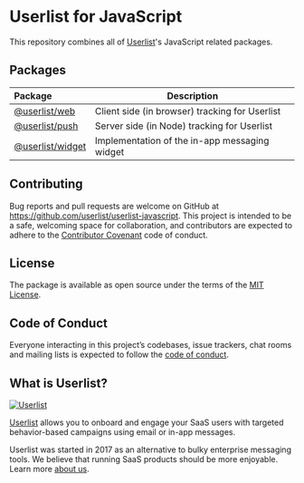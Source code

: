 # Userlist for JavaScript

This repository combines all of [Userlist](http://userlist.com)'s JavaScript related packages.

## Packages

| Package                             | Description                                    |
| :---------------------------------- | ---------------------------------------------- |
| [@userlist/web](packages/web)       | Client side (in browser) tracking for Userlist |
| [@userlist/push](packages/push)     | Server side (in Node) tracking for Userlist    |
| [@userlist/widget](packages/widget) | Implementation of the in-app messaging widget  |

## Contributing

Bug reports and pull requests are welcome on GitHub at <https://github.com/userlist/userlist-javascript>. This project is intended to be a safe, welcoming space for collaboration, and contributors are expected to adhere to the [Contributor Covenant](http://contributor-covenant.org) code of conduct.

## License

The package is available as open source under the terms of the [MIT License](https://opensource.org/licenses/MIT).

## Code of Conduct

Everyone interacting in this project’s codebases, issue trackers, chat rooms and mailing lists is expected to follow the [code of conduct](https://github.com/userlist/userlist-javascript/blob/main/CODE_OF_CONDUCT.md).

## What is Userlist?

[![Userlist](https://userlist.com/images/external/userlist-logo-github.svg)](https://userlist.com/)

[Userlist](https://userlist.com/) allows you to onboard and engage your SaaS users with targeted behavior-based campaigns using email or in-app messages.

Userlist was started in 2017 as an alternative to bulky enterprise messaging tools. We believe that running SaaS products should be more enjoyable. Learn more [about us](https://userlist.com/about-us/).
